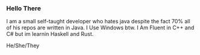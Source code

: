 ###   Hello There

I am a small self-taught developer who hates java despite the fact 70% all of his repos are written  in Java.
I Use Windows btw.
I Am Fluent in C++ and C# but im learnin Haskell and Rust.

He/She/They
